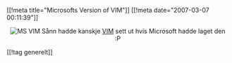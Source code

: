 [[!meta  title="Microsofts Version of VIM"]]
[[!meta  date="2007-03-07 00:11:39"]]
<div align="center"><img src='http://pjatt.net/images/2007/03/ms_vim.gif' alt='MS VIM'  />
Sånn hadde kanskje <a href="http://www.vim.org/">VIM</a> sett ut hvis Microsoft hadde laget den :P</div>

[[!tag  generelt]]